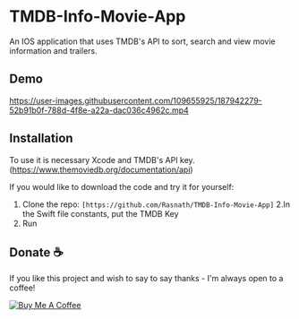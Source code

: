 # TMDB-Info-Movie-App
An IOS application that uses TMDB's API to sort, search and view movie information and trailers.


## Demo


https://user-images.githubusercontent.com/109655925/187942279-52b91b0f-788d-4f8e-a22a-dac036c4962c.mp4

## Installation
To use it is necessary Xcode and TMDB's API key. (https://www.themoviedb.org/documentation/api)


If you would like to download the code and try it for yourself:

1. Clone the repo: `[https://github.com/Rasnath/TMDB-Info-Movie-App]`
2.In the Swift file constants, put the TMDB Key
4. Run


## Donate :coffee:

If you like this project and wish to say to say thanks - I'm always open to a coffee!

<a href="https://www.buymeacoffee.com/rasnath" target="_blank"><img src="https://www.buymeacoffee.com/assets/img/custom_images/black_img.png" alt="Buy Me A Coffee" style="height: auto !important;width: auto !important;" ></a>

